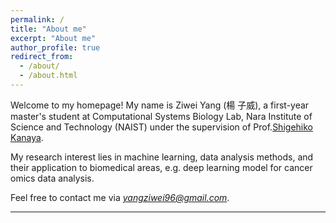 ```yaml
---
permalink: /
title: "About me"
excerpt: "About me"
author_profile: true
redirect_from: 
  - /about/
  - /about.html
---
```


Welcome to my homepage! My name is Ziwei Yang (楊 子威), a first-year master's student at Computational Systems Biology Lab, Nara Institute of Science and Technology (NAIST) under the supervision of Prof.[Shigehiko Kanaya](https://scholar.google.com/citations?user=4Onx7zgAAAAJ&hl=en). 

My research interest lies in machine learning, data analysis methods, and their application to biomedical areas, e.g. deep learning model for cancer omics data analysis.

Feel free to contact me via *yangziwei96@gmail.com*.

****
